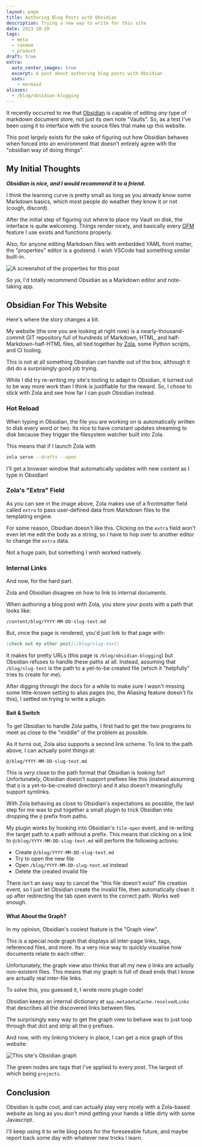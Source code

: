 ```yaml
---
layout: page
title: Authoring Blog Posts with Obsidian
description: Trying a new way to write for this site
date: 2023-10-20
tags:
  - meta
  - random
  - product
draft: true
extra:
  auto_center_images: true
  excerpt: A post about authoring blog posts with Obsidian
  uses:
    - mermaid
aliases:
  - /blog/obsidian-blogging
---
```

It recently occurred to me that [Obsidian](https://obsidian.md) is capable of editing *any* type of markdown document store, not just its own note "Vaults". So, as a test I've been using it to interface with the source files that make up this website.

This post largely exists for the sake of figuring out how Obsidian behaves when forced into an environment that doesn't entirely agree with the "obsidian way of doing things". 

## My Initial Thoughts

***Obsidian is nice, and I would recommend it to a friend.***

I think the learning curve is pretty small as long as you already know some Markdown basics, which most people do weather they know it or not (cough, discord). 

After the initial step of figuring out where to place my Vault on disk, the interface is quite welcoming. Things render nicely, and basically every [GFM](https://github.github.com/gfm/) feature I use exists and functions properly.

Also, for anyone editing Markdown files with embedded YAML front matter, the "properties" editor is a godsend. I wish VSCode had something similar built-in.

![A screenshot of the properties for this post](/images/posts/obsidian-blogging/Pasted%20image%2020231021155654.png)

So ya, I'd totally recommend Obsidian as a Markdown editor and note-taking app.

## Obsidian For This Website

Here's where the story changes a bit.

My website (the one you are looking at right now) is a nearly-thousand-commit GIT repository full of hundreds of Markdown, HTML, and half-Markdown-half-HTML files, all tied together by [Zola](https://www.getzola.org/), some Python scripts, and CI tooling.

This is not at all something Obsidian can handle out of the box, although it did do a surprisingly good job trying.

While I did try re-writing my site's tooling to adapt to Obsidian, it turned out to be way more work than I think is justifiable for the reward. So, I chose to stick with Zola and see how far I can push Obsidian instead.

### Hot Reload

When typing in Obsidian, the file you are working on is automatically written to disk every word or two. Its nice to have constant updates streaming to disk because they trigger the filesystem watcher built into Zola.

This means that if I launch Zola with
```sh
zola serve --drafts --open
```
I'll get a browser window that automatically updates with new content as I type in Obsidian!

### Zola's "Extra" Field

As you can see in the image above, Zola makes use of a frontmatter field called `extra` to pass user-defined data from Markdown files to the templating engine.

For some reason, Obsidian doesn't like this. Clicking on the `extra` field won't even let me edit the body as a string, so I have to hop over to another editor to change the `extra` data. 

Not a huge pain, but something I wish worked natively.
### Internal Links

And now, for the hard part.

Zola and Obsidian disagree on how to link to internal documents.

When authoring a blog post with Zola, you store your posts with a path that looks like:
```
/content/blog/YYYY-MM-DD-slug-text.md
```
But, once the page is rendered, you'd just link to that page with:
```markdown
[check out my other post](/blog/slug-text)
```
It makes for pretty URLs (this page is `/blog/obsidian-blogging`) but Obsidian refuses to handle these paths at all. Instead, assuming that `/blog/slug-text` is the path to a yet-to-be created file (which it "helpfully" tries to create for me).

After digging through the docs for a while to make sure I wasn't missing some little-known setting to alias pages (no, the Aliasing feature doesn't fix this), I settled on trying to write a plugin.

#### Bait & Switch

To get Obsidian to handle Zola paths, I first had to get the two programs to meet as close to the "middle" of the problem as possible.

As it turns out, Zola also supports a second link scheme. To link to the path above, I can actually point things at:
```
@/blog/YYYY-MM-DD-slug-text.md
```

This is *very* close to the path format that Obsidian is looking for! Unfortunately, Obsidian doesn't support prefixes like this (instead assuming that `@` is a yet-to-be-created directory) and it also doesn't meaningfully support symlinks.

With Zola behaving as close to Obsidian's expectations as possible, the last step for me was to put together a small plugin to trick Obsidian into dropping the `@` prefix from paths.

My plugin works by hooking into Obsidian's `file-open` event, and re-writing the target path to a path without a prefix. This means that clicking on a link to `@/blog/YYYY-MM-DD-slug-text.md` will perform the following actions:

- Create `@/blog/YYYY-MM-DD-slug-text.md`
- Try to open the new file
- Open `/blog/YYYY-MM-DD-slug-text.md` instead
- Delete the created invalid file

There isn't an easy way to cancel the "this file doesn't exist" file creation event, so I just let Obsidian create the invalid file, then automatically clean it up after redirecting the tab open event to the correct path. Works well enough.

#### What About the Graph?

In my opinion, Obsidian's coolest feature is the "Graph view".

This is a special node graph that displays all inter-page links, tags, referenced files, and more. Its a very nice way to quickly visualise how documents relate to each other.

Unfortunately, the graph view also thinks that all my new `@` links are actually non-existent files. This means that my graph is full of dead ends that I know are actually real inter-file links.

To solve this, you guessed it, I wrote more plugin code!

Obsidian keeps an internal dictionary at `app.metadataCache.resolvedLinks` that describes all the discovered links between files.

The surprisingly easy way to get the graph view to behave was to just loop through that dict and strip all the `@` prefixes.

And now, with my linking trickery in place, I can get a nice graph of this website:

![This site's Obsidian graph](/images/posts/obsidian-blogging/Pasted%20image.png)

The green nodes are tags that I've applied to every post. The largest of which being `projects`.

## Conclusion

Obsidian is quite cool, and can actually play very nicely with a Zola-based website as long as you don't mind getting your hands a little dirty with some Javascript.

I'll keep using it to write blog posts for the foreseeable future, and maybe report back some day with whatever new tricks I learn.